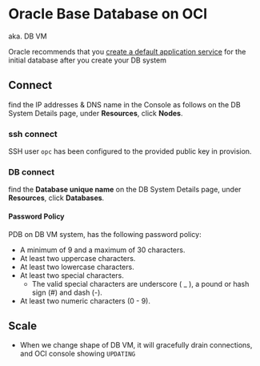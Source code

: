 # Oracle Base Database on OCI
aka. DB VM

Oracle recommends that you [create a default application service](https://docs.oracle.com/en-us/iaas/base-database/doc/overview-connecting-db-system.html#DBSCB-GUID-D6BC986C-1D99-4320-A56B-0201EEF29E3F) for the initial database after you create your DB system


## Connect 
find the IP addresses & DNS name in the Console as follows on the DB System Details page, under **Resources**, click **Nodes**.

### ssh connect
SSH user `opc` has been configured to the provided public key in provision.

### DB connect
find the **Database unique name** on the DB System Details page, under **Resources**, click **Databases**.


#### Password Policy
PDB on DB VM system, has the following password policy:
- A minimum of 9 and a maximum of 30 characters.
- At least two uppercase characters.
- At least two lowercase characters.
- At least two special characters. 
  - The valid special characters are underscore ( _ ), a pound or hash sign (#) and dash (-).
- At least two numeric characters (0 - 9).

## Scale
- When we change shape of DB VM, it will gracefully drain connections, and OCI console showing `UPDATING`




    
